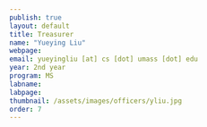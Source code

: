 ```yaml
---
publish: true
layout: default
title: Treasurer
name: "Yueying Liu"
webpage:
email: yueyingliu [at] cs [dot] umass [dot] edu
year: 2nd year
program: MS
labname:
labpage:
thumbnail: /assets/images/officers/yliu.jpg
order: 7
---
```


